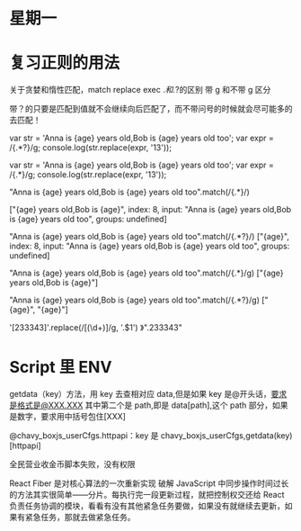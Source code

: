 # 星期一

# 复习正则的用法

关于贪婪和惰性匹配，match replace exec
._和._?的区别 带 g 和不带 g 区分

带？的只要是匹配到值就不会继续向后匹配了，而不带问号的时候就会尽可能多的去匹配！

var str = 'Anna is {age} years old,Bob is {age} years old too';
var expr = /{.\*?}/g;
console.log(str.replace(expr, '13'));

var str = 'Anna is {age} years old,Bob is {age} years old too';
var expr = /{.\*}/g;
console.log(str.replace(expr, '13'));

"Anna is {age} years old,Bob is {age} years old too".match(/{.\*}/)

["{age} years old,Bob is {age}", index: 8, input: "Anna is {age} years old,Bob is {age} years old too", groups: undefined]

"Anna is {age} years old,Bob is {age} years old too".match(/{.\*?}/)
["{age}", index: 8, input: "Anna is {age} years old,Bob is {age} years old too", groups: undefined]

"Anna is {age} years old,Bob is {age} years old too".match(/{.\*}/g)
["{age} years old,Bob is {age}"]

"Anna is {age} years old,Bob is {age} years old too".match(/{.\*?}/g)
["{age}", "{age}"]

'[233343]'.replace(/\[(\d+)\]/g, '.\$1')
》".233343"

# Script 里 ENV

getdata（key）方法，用 key 去查相对应 data,但是如果 key 是@开头话，要求是格式是@XXX.XXX
其中第二个是 path,即是 data[path],这个 path 部分，如果是数字，要求用中括号包住[XXX]

@chavy_boxjs_userCfgs.httpapi：key 是 chavy_boxjs_userCfgs,getdata(key)[httpapi]

全民营业收金币脚本失败，没有权限

React Fiber 是对核心算法的一次重新实现
破解 JavaScript 中同步操作时间过长的方法其实很简单——分片。每执行完一段更新过程，就把控制权交还给 React 负责任务协调的模块，看看有没有其他紧急任务要做，如果没有就继续去更新，如果有紧急任务，那就去做紧急任务。
